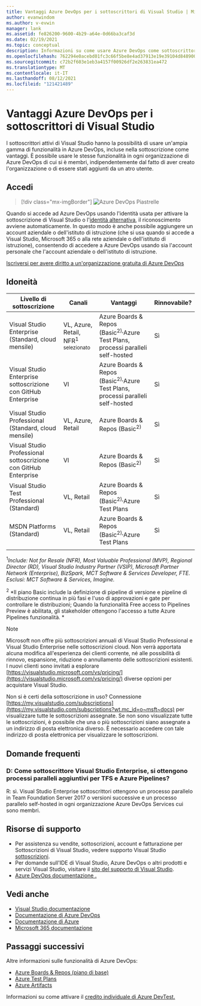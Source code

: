 ```yaml
---
title: Vantaggi Azure DevOps per i sottoscrittori di Visual Studio | Microsoft Docs
author: evanwindom
ms.author: v-evwin
manager: lank
ms.assetid: fe826200-9600-4b29-a64e-0d66ba3caf3d
ms.date: 02/19/2021
ms.topic: conceptual
description: Informazioni su come usare Azure DevOps come sottoscrittore di Visual Studio.
ms.openlocfilehash: 762294e0acebd01fc3c66f5be8e4ad37913e19e39104d848900c9985860b22fb
ms.sourcegitcommit: c72b2f603e1eb3a4157f00926df2e263831ea472
ms.translationtype: MT
ms.contentlocale: it-IT
ms.lasthandoff: 08/12/2021
ms.locfileid: "121421489"
---
```

# <a name="azure-devops-benefits-for-visual-studio-subscribers"></a>Vantaggi Azure DevOps per i sottoscrittori di Visual Studio
I sottoscrittori attivi di Visual Studio hanno la possibilità di usare un'ampia gamma di funzionalità in Azure DevOps, incluse nella sottoscrizione come vantaggi. È possibile usare le stesse funzionalità in ogni organizzazione di Azure DevOps di cui si è membri, indipendentemente dal fatto di aver creato l'organizzazione o di essere stati aggiunti da un atro utente.

## <a name="sign-in"></a>Accedi

   > [!div class="mx-imgBorder"]
   > ![Azure DevOps Piastrelle](_img/vs-azure-devops/vs-azure-devops-tile.png "Fare clic su 'Get started' (Introduzione) per accedere Azure DevOps.")

   
Quando si accede ad Azure DevOps usando l'identità usata per attivare la sottoscrizione di Visual Studio o l'[identità alternativa](vs-alternate-identity.md), il riconoscimento avviene automaticamente.  In questo modo è anche possibile aggiungere un account aziendale o dell'istituto di istruzione (che si usa quando si accede a Visual Studio, Microsoft 365 o alla rete aziendale o dell'istituto di istruzione), consentendo di accedere a Azure DevOps usando sia l'account personale che l'account aziendale o dell'istituto di istruzione.

[Iscriversi per avere diritto a un'organizzazione gratuita di Azure DevOps](https://visualstudio.microsoft.com/team-services/)

## <a name="eligibility"></a>Idoneità
| Livello di sottoscrizione                                                 |     Canali                                            | Vantaggi                                                          | Rinnovabile?    |
|--------------------------------------------------------------------|---------------------------------------------------------|------------------------------------------------------------------|---------------|
| Visual Studio Enterprise (Standard, cloud mensile)   | VL, Azure, Retail, NFR<sup>1 selezionato</sup>  | Azure Boards & Repos (Basic<sup>2),</sup>Azure Test Plans, processi paralleli self-hosted |  Sì          |
| Visual Studio Enterprise sottoscrizione con GitHub Enterprise   | Vl| Azure Boards & Repos (Basic<sup>2),</sup>Azure Test Plans, processi paralleli self-hosted |  Sì          |
| Visual Studio Professional (Standard, cloud mensile) | VL, Azure, Retail                                        | Azure Boards & Repos (Basic<sup>2)</sup>                                                             |  Sì          |
| Visual Studio Professional sottoscrizione con GitHub Enterprise | Vl| Azure Boards & Repos (Basic<sup>2)</sup>                                                             |  Sì          |
| Visual Studio Test Professional (Standard)                         | VL, Retail                                              | Azure Boards & Repos (Basic<sup>2),</sup>Azure Test Plans                                              |  Sì          |
| MSDN Platforms (Standard)                                          | VL, Retail                                              | Azure Boards & Repos (Basic<sup>2),</sup>Azure Test Plans                                             |  Sì          |
||

<sup>1</sup>*Include: Not for Resale (NFR), Most Valuable Professional (MVP), Regional Director (RD), Visual Studio Industry Partner (VSIP), Microsoft Partner Network (Enterprise), BizSpark, MCT Software & Services Developer, FTE. Esclusi: MCT Software & Services, Imagine.*  

<sup>2</sup> *Il piano Basic include la definizione di pipeline di versione e pipeline di distribuzione continua in più fasi e l'uso di approvazioni e gate per controllare le distribuzioni; Quando la funzionalità Free access to Pipelines Preview è abilitata, gli stakeholder ottengono l'accesso a tutte Azure Pipelines funzionalità. *

> [!NOTE]
> Microsoft non offre più sottoscrizioni annuali di Visual Studio Professional e Visual Studio Enterprise nelle sottoscrizioni cloud. Non verrà apportata alcuna modifica all'esperienza dei clienti corrente, né alle possibilità di rinnovo, espansione, riduzione o annullamento delle sottoscrizioni esistenti. I nuovi clienti sono invitati a esplorare [https://visualstudio.microsoft.com/vs/pricing/](https://visualstudio.microsoft.com/vs/pricing/) diverse opzioni per acquistare Visual Studio.

Non si è certi della sottoscrizione in uso?  Connessione [https://my.visualstudio.com/subscriptions](https://my.visualstudio.com/subscriptions?wt.mc_id=o~msft~docs) per visualizzare tutte le sottoscrizioni assegnate.
Se non sono visualizzate tutte le sottoscrizioni, è possibile che una o più sottoscrizioni siano assegnate a un indirizzo di posta elettronica diverso.  È necessario accedere con tale indirizzo di posta elettronica per visualizzare le sottoscrizioni.

## <a name="frequently-asked-questions"></a>Domande frequenti
### <a name="q-as-a-visual-studio-enterprise-subscriber-do-i-get-additional-parallel-jobs-for-tfs-and-azure-pipelines"></a>D: Come sottoscrittore Visual Studio Enterprise, si ottengono processi paralleli aggiuntivi per TFS e Azure Pipelines?
R: sì. Visual Studio Enterprise sottoscrittori ottengono un processo parallelo in Team Foundation Server 2017 o versioni successive e un processo parallelo self-hosted in ogni organizzazione Azure DevOps Services cui sono membri.

## <a name="support-resources"></a>Risorse di supporto
- Per assistenza su vendite, sottoscrizioni, account e fatturazione per Sottoscrizioni di Visual Studio, vedere supporto Visual Studio [sottoscrizioni](https://aka.ms/vssubscriberhelp).
- Per domande sull'IDE di Visual Studio, Azure DevOps o altri prodotti e servizi Visual Studio,  visitare il [sito del supporto di Visual Studio](https://visualstudio.microsoft.com/support/).
- [Azure DevOps documentazione .](/azure/devops/)

## <a name="see-also"></a>Vedi anche
- [Visual Studio documentazione](/visualstudio/)
- [Documentazione di Azure DevOps](/azure/devops/)
- [Documentazione di Azure](/azure/)
- [Microsoft 365 documentazione](/microsoft-365/)

## <a name="next-steps"></a>Passaggi successivi
Altre informazioni sulle funzionalità di Azure DevOps:
- [Azure Boards & Repos (piano di base)](https://azure.microsoft.com/services/devops/compare-features/)
- [Azure Test Plans](https://marketplace.visualstudio.com/items?itemName=ms.vss-testmanager-web)
- [Azure Artifacts](https://marketplace.visualstudio.com/items?itemName=ms.feed)

Informazioni su come attivare il [credito individuale di Azure DevTest.](vs-azure.md)